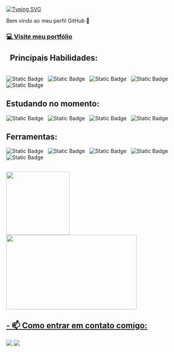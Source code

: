 [![Typing SVG](https://readme-typing-svg.herokuapp.com?font=Fira+Code&pause=1000&color=1FE4F7&background=FFF09B17&center=true&vCenter=true&random=false&width=280&lines=Ol%C3%A1%2C+me+chamo+Yal%C3%AA+)](https://git.io/typing-svg)

Bem vindo ao meu perfil GitHub 👋
<br />

 ### [💻 Visite meu portfólio](https://portfolio-ericssen.vercel.app/)   

<h2>&nbsp&nbspPrincipais Habilidades:</h2>


<br />

<div style={{display="flex"}}>
<img alt="Static Badge" src="https://img.shields.io/badge/javascript-0D1117?style=for-the-badge&logo=javascript">&nbsp&nbsp
<img alt="Static Badge" src="https://img.shields.io/badge/react-0D1117?style=for-the-badge&logo=react">&nbsp&nbsp
<img alt="Static Badge" src=https://img.shields.io/badge/-TypeScript-0D1117?style=for-the-badge&logo=typescript&labelColor=0D1117&textColor=0D1117>&nbsp&nbsp
<img alt="Static Badge" src="https://img.shields.io/badge/-Node.JS-0D1117?style=for-the-badge&logo=node.js">&nbsp&nbsp
<img alt="Static Badge" src="https://img.shields.io/badge/c%23-0D1117?style=for-the-badge&logo=csharp&logoColor=white">&nbsp&nbsp

</div>

## **Estudando no momento:**
<div>
<img alt="Static Badge" src=https://img.shields.io/badge/-TypeScript-0D1117?style=for-the-badge&logo=typescript&labelColor=0D1117&textColor=0D1117>&nbsp&nbsp
<img alt="Static Badge" src="https://img.shields.io/badge/-Node.JS-0D1117?style=for-the-badge&logo=node.js">&nbsp&nbsp
<img alt="Static Badge" src=https://img.shields.io/badge/-PostgreSql-0D1117?style=for-the-badge&logo=postgresql&labelColor=0D1117&textColor=0D1117>&nbsp&nbsp
<img alt="Static Badge" src=https://img.shields.io/badge/-NextJS-0D1117?style=for-the-badge&logo=nextdotjs&labelColor=0D1117&textColor=0D1117>&nbsp&nbsp
</div>

## **Ferramentas:**
<div>
<img alt ="Static Badge" src="https://img.shields.io/badge/git-0D1117?style=for-the-badge&logo=git">&nbsp&nbsp
<img alt="Static Badge" src=https://img.shields.io/badge/-prisma-0D1117?style=for-the-badge&logo=prisma&labelColor=0D1117&textColor=0D1117>&nbsp&nbsp
<img alt="Static Badge" src=https://img.shields.io/badge/-render-0D1117?style=for-the-badge&logo=render&labelColor=0D1117&textColor=0D1117>&nbsp&nbsp
<img alt="Static Badge" src=https://img.shields.io/badge/-vercel-0D1117?style=for-the-badge&logo=vercel&labelColor=0D1117&textColor=0D1117>&nbsp&nbsp
<img alt="Static Badge" src=https://img.shields.io/badge/-firebase-0D1117?style=for-the-badge&logo=firebase&labelColor=0D1117&textColor=0D1117>&nbsp&nbsp
</div>


##

<div style={{display="flex"}}>
<a href="https://github.com/ericssendelima">

<img loading="lazy" height="170em" src="https://github-readme-stats.vercel.app/api/top-langs/?username=ericssendelima&layout=donut&theme=dark&langs_count=7"/>


<img loading="lazy"  width="350" height="200" src="https://github-readme-stats.vercel.app/api?username=ericssendelima&hide=contribs&show_icons=true&theme=dracula&include_all_commits=true&count_private=true"/>
</div>




## - 📫 Como entrar em contato comigo:

<div>
<a href = "mailto:ericssendelima@gmail.com"><img loading="lazy" src="https://img.shields.io/badge/Gmail-D14836?style=for-the-badge&logo=gmail&logoColor=white" target="_blank"></a>
<a href="https://www.linkedin.com/in/ericssendelima" target="_blank"><img loading="lazy" src="https://img.shields.io/badge/-LinkedIn-%230077B5?style=for-the-badge&logo=linkedin&logoColor=white" target="_blank"></a>  

</div>

